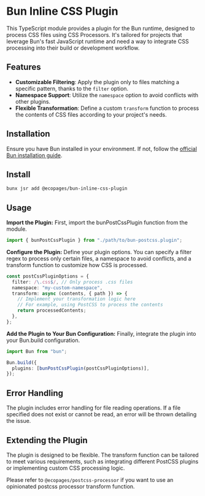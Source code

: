 # Bun Inline CSS Plugin

This TypeScript module provides a plugin for the Bun runtime, designed to process CSS files using CSS Processors. It's tailored for projects that leverage Bun's fast JavaScript runtime and need a way to integrate CSS processing into their build or development workflow.

## Features

- **Customizable Filtering**: Apply the plugin only to files matching a specific pattern, thanks to the `filter` option.
- **Namespace Support**: Utilize the `namespace` option to avoid conflicts with other plugins.
- **Flexible Transformation**: Define a custom `transform` function to process the contents of CSS files according to your project's needs.

## Installation

Ensure you have Bun installed in your environment. If not, follow the [official Bun installation guide](https://bun.sh/).

## Install

```bash
bunx jsr add @ecopages/bun-inline-css-plugin
```

## Usage

**Import the Plugin:** First, import the bunPostCssPlugin function from the module.

```ts
import { bunPostCssPlugin } from "./path/to/bun-postcss.plugin";
```

**Configure the Plugin:** Define your plugin options. You can specify a filter regex to process only certain files, a namespace to avoid conflicts, and a transform function to customize how CSS is processed.

```ts
const postCssPluginOptions = {
  filter: /\.css$/, // Only process .css files
  namespace: "my-custom-namespace",
  transform: async (contents, { path }) => {
    // Implement your transformation logic here
    // For example, using PostCSS to process the contents
    return processedContents;
  },
};
```

**Add the Plugin to Your Bun Configuration:** Finally, integrate the plugin into your Bun.build configuration.

```ts
import Bun from "bun";

Bun.build({
  plugins: [bunPostCssPlugin(postCssPluginOptions)],
});
```

## Error Handling

The plugin includes error handling for file reading operations. If a file specified does not exist or cannot be read, an error will be thrown detailing the issue.

## Extending the Plugin

The plugin is designed to be flexible. The transform function can be tailored to meet various requirements, such as integrating different PostCSS plugins or implementing custom CSS processing logic.

Please refer to `@ecopages/postcss-processor` if you want to use an opinionated postcss processor transform function.
